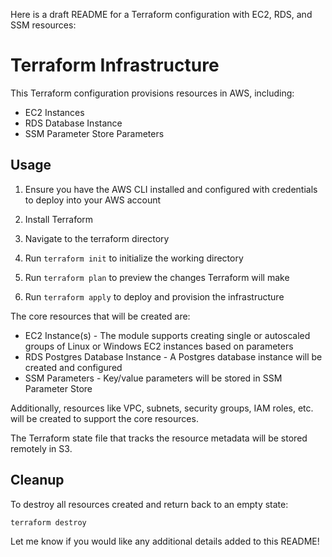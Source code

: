 Here is a draft README for a Terraform configuration with EC2, RDS, and SSM resources:

# Terraform Infrastructure

This Terraform configuration provisions resources in AWS, including:

- EC2 Instances
- RDS Database Instance
- SSM Parameter Store Parameters

## Usage

1. Ensure you have the AWS CLI installed and configured with credentials to deploy into your AWS account

2. Install Terraform 

3. Navigate to the terraform directory 

4. Run `terraform init` to initialize the working directory 

5. Run `terraform plan` to preview the changes Terraform will make

6. Run `terraform apply` to deploy and provision the infrastructure

The core resources that will be created are:

- EC2 Instance(s) - The module supports creating single or autoscaled groups of Linux or Windows EC2 instances based on parameters
- RDS Postgres Database Instance - A Postgres database instance will be created and configured
- SSM Parameters - Key/value parameters will be stored in SSM Parameter Store 

Additionally, resources like VPC, subnets, security groups, IAM roles, etc. will be created to support the core resources.

The Terraform state file that tracks the resource metadata will be stored remotely in S3.

## Cleanup

To destroy all resources created and return back to an empty state:

`terraform destroy`

Let me know if you would like any additional details added to this README!